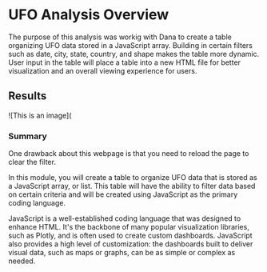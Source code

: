 # UFO Analysis Overview


The purpose of this analysis was workig with Dana to create a table organizing UFO data stored in a JavaScript array.  Building in certain filters such as date, city, state, country, and shape makes the table more dynamic.  User input in the table will place a table into a new HTML file for better visualization and an overall viewing experience for users.

## Results 

![This is an image]( 




### Summary

One drawback about this webpage is that you need to reload the page to clear the filter. 






In this module, you will create a table to organize UFO data that is stored as a JavaScript array, or list. This table will have the ability to filter data based on certain criteria and will be created using JavaScript as the primary coding language.

JavaScript is a well-established coding language that was designed to enhance HTML. It's the backbone of many popular visualization libraries, such as Plotly, and is often used to create custom dashboards. JavaScript also provides a high level of customization: the dashboards built to deliver visual data, such as maps or graphs, can be as simple or complex as needed.









